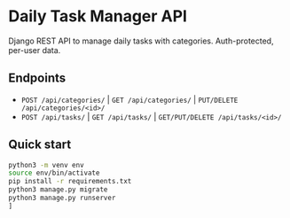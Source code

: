 # Daily Task Manager API

Django REST API to manage daily tasks with categories. Auth-protected, per-user data.

## Endpoints
- `POST /api/categories/` | `GET /api/categories/` | `PUT/DELETE /api/categories/<id>/`
- `POST /api/tasks/` | `GET /api/tasks/` | `GET/PUT/DELETE /api/tasks/<id>/`

## Quick start
```bash
python3 -m venv env
source env/bin/activate
pip install -r requirements.txt
python3 manage.py migrate
python3 manage.py runserver
]
